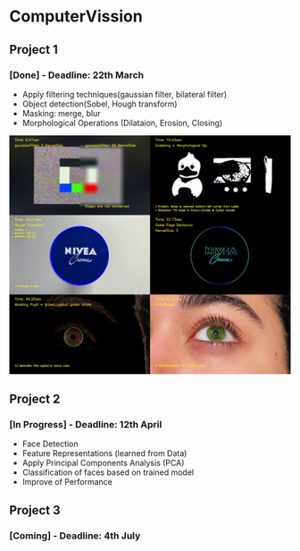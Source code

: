 # ComputerVission
## Project 1 
### [Done] - Deadline: 22th March
- Apply filtering techniques(gaussian filter, bilateral filter)
- Object detection(Sobel, Hough transform) 
- Masking: merge, blur
- Morphological Operations (Dilataion, Erosion, Closing)

![alt text](https://github.com/danilotpnta/ComputerVission/blob/main/preject1.jpg)

## Project 2 
### [In Progress] - Deadline: 12th April
- Face Detection
- Feature Representations (learned from Data)
- Apply Principal Components Analysis (PCA)
- Classification of faces based on trained model
- Improve of Performance


## Project 3 
### [Coming] - Deadline: 4th July
